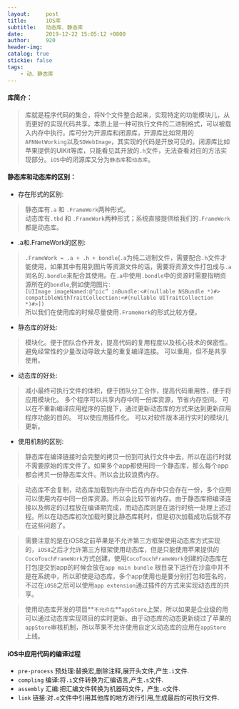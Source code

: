 ```yaml
---
layout:     post
title:      iOS库
subtitle:   动态库、静态库
date:       2019-12-22 15:05:12 +0800
author:     920
header-img: 
catalog: true
stickie: false
tags:
    - 动、静态库
---
```


#### 库简介：

>库就是程序代码的集合，将N个文件整合起来，实现特定的功能模块儿，从而更好的实现代码共享。本质上是一种可执行文件的二进制格式，可以被载入内存中执行。库可分为开源库和闭源库，开源库比如常用的`AFNNetWorking`以及`SDWebImage`，其实现的代码是开放可见的。闭源库比如苹果提供的UIKit等库，只能看见其开放的`.h`文件，无法查看对应的方法实现部分。`iOS`中的闭源库又分为`静态库`和`动态库`。

#### 静态库和动态库的区别：

- 存在形式的区别:

>静态库有`.a` 和 `.FrameWork`两种形式。  
动态库有`.tbd` 和 `.FrameWork`两种形式；系统直接提供给我们的`.FrameWork`都是动态库。

- .a和.FrameWork的区别:

>`.FrameWork = .a + .h + bondle`(`.a`为纯二进制文件，需要配合`.h`文件才能使用，如果其中有用到图片等资源文件的话，需要将资源文件打包成与`.a`同名的`.bondle`来配合其使用。在`.a`中使用`.bondle`中的资源时需要指明资源所在的`bondle`,例如使用图片:  
>`[UIImage imageNamed:@“pic” inBundle:<#(nullable NSBundle *)#> compatibleWithTraitCollection:<#(nullable UITraitCollection *)#>])`  
 所以我们在使用库的时候尽量使用`.FrameWork`的形式比较方便。

- 静态库的好处:

>模块化。便于团队合作开发，提高代码的复用程度以及核心技术的保密性。
避免经常性的少量改动导致大量的重复编译连接。
可以重用，但不是共享使用。

- 动态库的好处:

>减小最终可执行文件的体积，便于团队分工合作，提高代码重用性，便于将应用模块化。
多个程序可以共享内存中同一份库资源，节省内存空间。
可以在不重新编译应用程序的前提下，通过更新动态库的方式来达到更新应用程序功能的目的。
可以使应用插件化。
可以对软件版本进行实时的模块儿更新。

- 使用机制的区别:

>静态库在编译链接时会完整的拷贝一份到可执行文件中去，所以在运行时就不需要原始的库文件了。如果多个app都使用同一个静态库，那么每个app都会拷贝一份静态库文件。所以会比较浪费内存。

>动态库不会复制，动态库加载到内存中后在内存中只会存在一份，多个应用可以使用内存中同一份库资源。所以会比较节省内存。由于静态库把编译连接以及绑定的过程放在编译期完成，而动态库则是在运行时统一处理上述过程。所以在动态库初次加载时要比静态库耗时，但是初次加载成功后就不存在这些问题了。

>需要注意的是在iOS8之前苹果是不允许第三方框架使用动态库方式实现的，`iOS8`之后才允许第三方框架使用动态库，但是只能使用苹果提供的`CocoTouchFrameWork`方式创建，使用`CocoTouchFrameWork`创建的动态库在打包提交到app的时候会放在`app main bundle` 根目录下运行在沙盒中并不是在系统中，所以即使是动态库，多个app使用也是要分别打包和签名的，不过在`iOS8`之后可以使用`app extension`通过插件的方式来实现动态库的共享。

>使用动态库开发的项目**`不允许在`**`appStore`上架，所以如果是企业级的用可以通过动态库实现项目的实时更新。由于动态库的动态更新绕过了苹果的`appStore`审核机制，所以苹果不允许使用自定义动态库的应用在`appStore`上线。

####  iOS中应用代码的编译过程

- `pre-process` 预处理:替换宏,删除注释,展开头文件,产生`.i`文件.  
- `compling` 编译:将`.i`文件转换为汇编语言,产生`.s`文件.  
- `assembly` 汇编:把汇编文件转换为机器码文件，产生`.o`文件.   
- `link` 链接:对`.o`文件中引用其他库的地方进行引用,生成最后的可执行文件.













